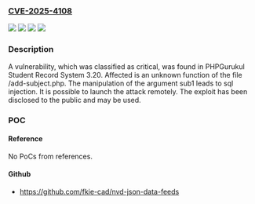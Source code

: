 ### [CVE-2025-4108](https://cve.mitre.org/cgi-bin/cvename.cgi?name=CVE-2025-4108)
![](https://img.shields.io/static/v1?label=Product&message=Student%20Record%20System&color=blue)
![](https://img.shields.io/static/v1?label=Version&message=%3D%203.20%20&color=brighgreen)
![](https://img.shields.io/static/v1?label=Vulnerability&message=Injection&color=brighgreen)
![](https://img.shields.io/static/v1?label=Vulnerability&message=SQL%20Injection&color=brighgreen)

### Description

A vulnerability, which was classified as critical, was found in PHPGurukul Student Record System 3.20. Affected is an unknown function of the file /add-subject.php. The manipulation of the argument sub1 leads to sql injection. It is possible to launch the attack remotely. The exploit has been disclosed to the public and may be used.

### POC

#### Reference
No PoCs from references.

#### Github
- https://github.com/fkie-cad/nvd-json-data-feeds

